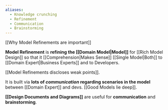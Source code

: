 ```yaml
---
aliases:
  - Knowledge crunching
  - Refinement
  - Communication
  - Brainstorming
---
```

[[Why Model Refinements are important]]

**Model Refinement** is **refining the [[Domain Model|Model]]**  for [[Rich Model Design]] so that it [[Comprehension|Makes Sense]] [[Single Model|Both]] to [[Domain Expert|Business Experts]] and to Developers.

[[Model Refinements discloses weak points]].

It is built via **lots of _communication_ regarding scenarios in the model** between [[Domain Expert]] and devs. [[Good Models lie deep]].

**[[Design Documents and Diagrams]]** are useful for **communication** and **brainstorming**.
